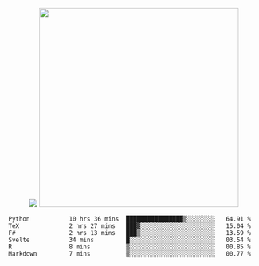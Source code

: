 <p align="center">
  <img width="auto" src ="https://github-readme-stats.vercel.app/api/top-langs/?username=syrkis&layout=compact&hide_border=true&theme=darcula&bg_color=00000000&langs_count=6&hide=jupyter%20notebook,JavaScript,HTML" width = 400>
      <img src ="https://github-readme-streak-stats.herokuapp.com?user=syrkis&theme=darcula&hide_border=true&background=FFFFFF00" width = 400>

</p>
<!--START_SECTION:waka-->

```text
Python           10 hrs 36 mins  ████████████████▒░░░░░░░░   64.91 %
TeX              2 hrs 27 mins   ███▓░░░░░░░░░░░░░░░░░░░░░   15.04 %
F#               2 hrs 13 mins   ███▒░░░░░░░░░░░░░░░░░░░░░   13.59 %
Svelte           34 mins         █░░░░░░░░░░░░░░░░░░░░░░░░   03.54 %
R                8 mins          ▒░░░░░░░░░░░░░░░░░░░░░░░░   00.85 %
Markdown         7 mins          ▒░░░░░░░░░░░░░░░░░░░░░░░░   00.77 %
```

<!--END_SECTION:waka-->
